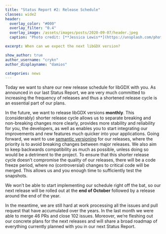 ```yaml
---
title: "Status Report #2: Release Schedule"
classes: wide2
header:
  overlay_color: "#000"
  overlay_filter: "0.4"
  overlay_image: /assets/images/posts/2020-09-07/header.jpeg
  caption: "Photo credit: [**Jessica Lewis**](https://unsplash.com/photos/fJXv46LT7Xk)"

excerpt: When can we expect the next libGDX version?

show_author: true
author_username: "crykn"
author_displayname: "damios"

categories: news
---
```


Today we want to share our new release schedule for libGDX with you. As announced in our last Status Report, we are very much committed to increasing the frequency of releases and thus a shortened release cycle is an essential part of our plans.

In the future, we want to release libGDX versions **monthly**. This (considerably) shorter release cycle allows us to separate breaking and non-breaking changes more clearly, provides more stability and reliability for you, the developers, as well as enables you to start integrating our improvements and new features much quicker into your applications. Going forward, we want to use [semantic versioning](https://semver.org/spec/v2.0.0.html) for our releases, where the priority is to avoid breaking changes between major releases. We also aim to keep backwards compatibility as much as possible, unless doing so would be a detriment to the project. To ensure that this shorter release cycle doesn’t compromise the quality of our releases, there will be a code freeze period, where no (controversial) changes to critical code will be merged. This allows us and you enough time to sufficiently test the snapshots.

We won’t be able to start implementing our schedule right off the bat, so our next release will be rolled out at the **end of October** followed by a release around the end of the year.

In the meantime, we are still hard at work processing all the issues and pull request that have accumulated over the years. In the last month we were able to merge 46 PRs and close 102 issues. Moreover, we’re fleshing out our concrete plans for the next releases and will share a broad roadmap of everything currently planned with you in our next Status Report.
